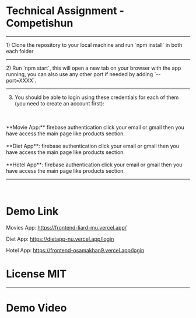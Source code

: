 # Technical Assignment - Competishun
<hr/>
1) Clone the repository to your local machine and run `npm install` in both each folder 
<hr/>
2) Run `npm start`, this will open a new tab on your browser with the app
running, you can also use any other port if needed by adding `--port=XXXX`.
<hr/>


3) You should be able to login using these credentials for each of them (you need to
create an account first):

<br>
<br>
**Movie App:** <EMAIL> firebase authentication click your email or gmail then you have access the main page like products section.
<br>
<br>
**Diet App**: <EMAIL> firebase authentication click your email or gmail then you have access the main page like products section.
<br>
<br>
**Hotel App**: <EMAIL> firebase authentication click your email or gmail then you have access the main page like products section.

<hr/>
<br>


# Demo Link

Movies App: https://frontend-liard-mu.vercel.app/

Diet App: https://dietapp-nu.vercel.app/login

Hotel App: https://frontend-osamakhan9.vercel.app/login

# License MIT

<hr/>

# Demo Video


